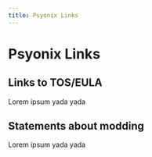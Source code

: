 ```yaml
---
title: Psyonix Links
---
```

# Psyonix Links

## Links to TOS/EULA
Lorem ipsum yada yada

## Statements about modding
Lorem ipsum yada yada
